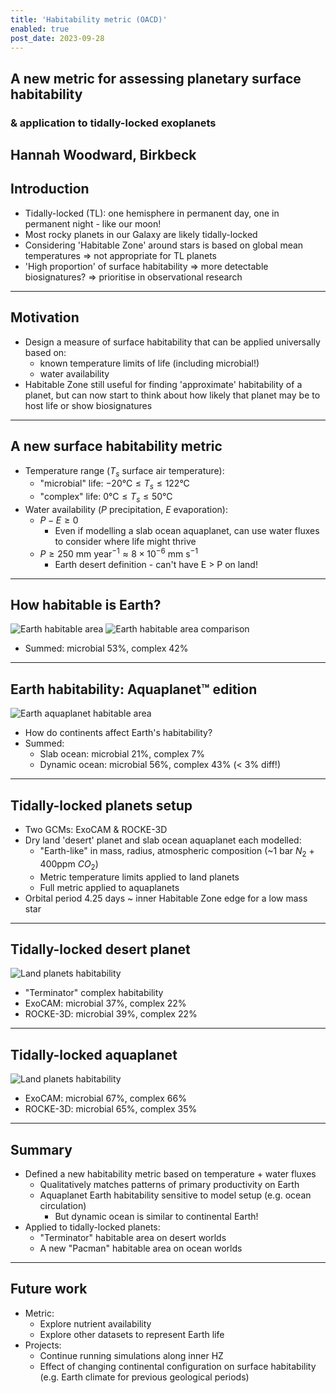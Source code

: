 ```yaml
---
title: 'Habitability metric (OACD)'
enabled: true
post_date: 2023-09-28
---
```


## A new metric for assessing planetary surface habitability

### & application to tidally-locked exoplanets

Hannah Woodward, Birkbeck
---
## Introduction

- Tidally-locked (TL): one hemisphere in permanent day, one in permanent night - like our moon!
- Most rocky planets in our Galaxy are likely tidally-locked
- Considering 'Habitable Zone' around stars is based on global mean temperatures => not appropriate for TL planets
- 'High proportion' of surface habitability => more detectable biosignatures? => prioritise in observational research
---
## Motivation

- Design a measure of surface habitability that can be applied universally based on:
  - known temperature limits of life (including microbial!)
  - water availability
- Habitable Zone still useful for finding 'approximate' habitability of a planet, but can now start to think about how likely that planet may be to host life or show biosignatures
<!--
- Many papers that consider surface habitability only consider 'complex' or human life...
  - but our own biosignatures originate from microbial life which exist outside of  commonly applied (0-50°C) limits
- Common simplifications used include 'aquaplanets' and then assume a global water availability, but on Earth there are large parts of the ocean with a low density of life! -->
---
## A new surface habitability metric

- Temperature range ($T_s$ surface air temperature):
  - "microbial" life: $-20 \text{°C} \leq T_s \leq 122 \text{°C}$
  - "complex" life: $0 \text{°C} \leq T_s \leq 50 \text{°C}$
- Water availability ($P$ precipitation, $E$ evaporation):
  - $P - E \geq 0$
    - Even if modelling a slab ocean aquaplanet, can use water fluxes to
consider where life might thrive
  - $P \geq 250 \text{ mm}\text{ year}^{-1} \approx 8 \times 10^{-6} \text{ mm}\text{ s}^{-1}$
    - Earth desert definition - can't have E > P on land!
---
## How habitable is Earth?

<div style="max-width:880px; margin: 0 auto">
  <img src="/static/uploads/slides/2023-apex-hab-metric/apex-earth-hab-1.png" alt="Earth habitable area">
  <img src="/static/uploads/slides/2023-apex-hab-metric/apex-earth-hab-2.png" alt="Earth habitable area comparison">
</div>

- Summed: microbial 53%, complex 42%
---
## Earth habitability: Aquaplanet™ edition

<div style="max-width: 880px; margin: 0 auto">
  <img src="/static/uploads/slides/2023-apex-hab-metric/apex-earth-aqua-hab.png" alt="Earth aquaplanet habitable area">
</div>

- How do continents affect Earth's habitability?
- Summed:
  - Slab ocean: microbial 21%, complex 7%
  - Dynamic ocean: microbial 56%, complex 43% (< 3% diff!)
---
## Tidally-locked planets setup

- Two GCMs: ExoCAM & ROCKE-3D
- Dry land 'desert' planet and slab ocean aquaplanet each modelled:
  - "Earth-like" in mass, radius, atmospheric composition (~1 bar $N_2$ + 400ppm $CO_2$)
  - Metric temperature limits applied to land planets
  - Full metric applied to aquaplanets
- Orbital period 4.25 days ~ inner Habitable Zone edge for a low mass star
---
## Tidally-locked desert planet

<div style="max-width: 600px; margin: 0 auto">
  <img src="/static/uploads/slides/2023-oacd-hab-metric/oacd-land-hab.png" alt="Land planets habitability">
</div>

- "Terminator" complex habitability
- ExoCAM: microbial 37%, complex 22%
- ROCKE-3D: microbial 39%, complex 22%
---
## Tidally-locked aquaplanet

<div style="max-width: 880px; margin: 0 auto">
  <img src="/static/uploads/slides/2023-oacd-hab-metric/oacd-aqua-hab.png" alt="Land planets habitability">
</div>

- ExoCAM: microbial 67%, complex 66%
- ROCKE-3D: microbial 65%, complex 35%
---
## Summary

- Defined a new habitability metric based on temperature + water fluxes
  - Qualitatively matches patterns of primary productivity on Earth
  - Aquaplanet Earth habitability sensitive to model setup (e.g. ocean circulation)
    - But dynamic ocean is similar to continental Earth!
- Applied to tidally-locked planets:
  - "Terminator" habitable area on desert worlds
  - A new "Pacman" habitable area on ocean worlds
---
## Future work

- Metric:
  - Explore nutrient availability
  - Explore other datasets to represent Earth life
- Projects:
  - Continue running simulations along inner HZ
  - Effect of changing continental configuration on surface habitability (e.g. Earth climate for previous geological periods)
